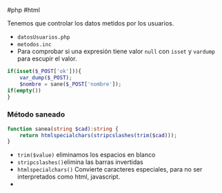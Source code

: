 #php #html

Tenemos que controlar los datos metidos por los usuarios.
- `datosUsuarios.php`
- `metodos.inc`
- Para comprobar si una expresión tiene valor `null` con `isset` y `vardump` para escupir el valor.
```php
if(isset($_POST['ok'])){
	var_dump($_POST);
	$nombre = sane($_POST['nombre']);
if(empty())
}
```

###  Método saneado
```php
function sanea(string $cad):string {
    return htmlspecialchars(stripcslashes(trim($cad)));
}
```
-  `trim($value)`  eliminamos los espacios en blanco
- `stripcslashes()`elimina las barras invertidas
- `htmlspecialchars()`  Convierte caracteres especiales, para no ser interpretados como html, javascript.
- 

 